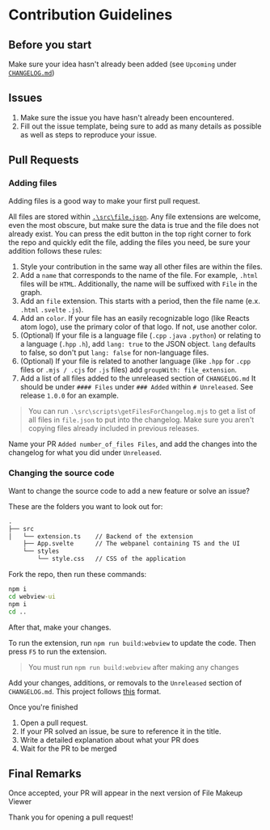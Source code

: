 # Contribution Guidelines

## Before you start

Make sure your idea hasn't already been added (see `Upcoming` under [`CHANGELOG.md`](../CHANGELOG.md))

## **Issues**

1. Make sure the issue you have hasn't already been encountered.
2. Fill out the issue template, being sure to add as many details as possible as well as steps to reproduce your issue.

## **Pull Requests**

### Adding files

Adding files is a good way to make your first pull request.

All files are stored within [`.\src\file.json`](../src/file.json).
Any file extensions are welcome, even the most obscure, but make sure the data is true and the file does not already exist.
You can press the edit button in the top right corner to fork the repo and quickly edit the file, adding the files you need, be sure your addition follows these rules:

1. Style your contribution in the same way all other files are within the files.
2. Add a `name` that corresponds to the name of the file. For example, `.html` files will be `HTML`. Additionally, the name will be suffixed with `File` in the graph.
3. Add an `file` extension. This starts with a period, then the file name (e.x. `.html` `.svelte` `.js`).
4. Add an `color`. If your file has an easily recognizable logo (like Reacts atom logo), use the primary color of that logo. If not, use another color.
5. (Optional) If your file is a language file (`.cpp` `.java` `.python`) or relating to a language (`.hpp` `.h`), add `lang: true` to the JSON object. `lang` defaults to false, so don't put `lang: false` for non-language files.
6. (Optional) If your file is related to another language (like `.hpp` for `.cpp` files or `.mjs / .cjs` for `.js` files) add `groupWith: file_extension`.
7. Add a list of all files added to the unreleased section of `CHANGELOG.md` It should be under `#### Files` under `### Added` within `# Unreleased`. See release `1.0.0` for an example.

> You can run `.\src\scripts\getFilesForChangelog.mjs` to get a list of all files in `file.json` to put into the changelog.
> Make sure you aren't copying files already included in previous releases.

Name your PR `Added number_of_files Files`, and add the changes into the changelog for what you did under `Unreleased`.

### Changing the source code

Want to change the source code to add a new feature or solve an issue?

These are the folders you want to look out for:

``` txt
.
├── src
│   └── extension.ts    // Backend of the extension
    ├── App.svelte      // The webpanel containing TS and the UI
    └── styles
        └── style.css   // CSS of the application
```

Fork the repo, then run these commands:

``` cmd
npm i
cd webview-ui
npm i
cd ..
```

After that, make your changes.

To run the extension, run `npm run build:webview` to update the code.
Then press `F5` to run the extension.

> You must run `npm run build:webview` after making any changes

Add your changes, additions, or removals to the `Unreleased` section of `CHANGELOG.md`.
This project follows [this](https://keepachangelog.com/en/1.1.0/) format.

Once you're finished

1. Open a pull request.
2. If your PR solved an issue, be sure to reference it in the title.
3. Write a detailed explanation about what your PR does
4. Wait for the PR to be merged

## Final Remarks

Once accepted, your PR will appear in the next version of File Makeup Viewer

Thank you for opening a pull request!

